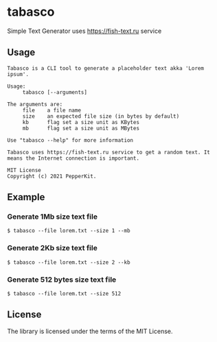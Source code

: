 # tabasco
Simple Text Generator uses https://fish-text.ru service

## Usage

```
Tabasco is a CLI tool to generate a placeholder text akka 'Lorem ipsum'.

Usage:
	 tabasco [--arguments]

The arguments are:
	 file 	 a file name
	 size 	 an expected file size (in bytes by default)
	 kb 	 flag set a size unit as KBytes
	 mb 	 flag set a size unit as MBytes

Use "tabasco --help" for more information

Tabasco uses https://fish-text.ru service to get a random text. It means the Internet connection is important.

MIT License
Copyright (c) 2021 PepperKit.
```

## Example

### Generate 1Mb size text file

```
$ tabasco --file lorem.txt --size 1 --mb
```

### Generate 2Kb size text file

```
$ tabasco --file lorem.txt --size 2 --kb
```

### Generate 512 bytes size text file

```
$ tabasco --file lorem.txt --size 512
```

## License

The library is licensed under the terms of the MIT License.
